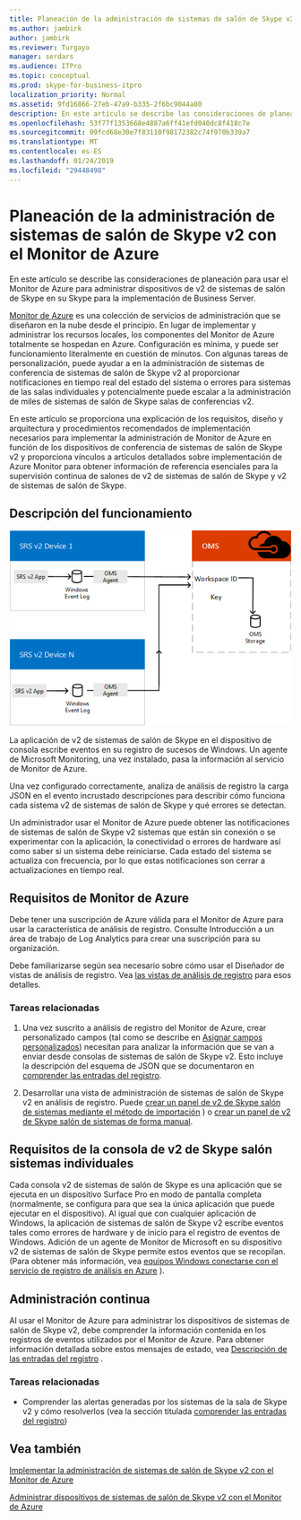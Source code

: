 ```yaml
---
title: Planeación de la administración de sistemas de salón de Skype v2 con el Monitor de Azure
ms.author: jambirk
author: jambirk
ms.reviewer: Turgayo
manager: serdars
ms.audience: ITPro
ms.topic: conceptual
ms.prod: skype-for-business-itpro
localization_priority: Normal
ms.assetid: 9fd16866-27eb-47a9-b335-2f6bc9044a80
description: En este artículo se describe las consideraciones de planeación para usar el Monitor de Azure para administrar dispositivos de v2 de sistemas de salón de Skype en su Skype para profesionales o los equipos de la implementación.
ms.openlocfilehash: 53f77f1353668e4887a6ff41efd040dc8f418c7e
ms.sourcegitcommit: 09fcd68e30e7f83110f98172382c74f970b339a7
ms.translationtype: MT
ms.contentlocale: es-ES
ms.lasthandoff: 01/24/2019
ms.locfileid: "29448498"
---
```

# <a name="plan-skype-room-systems-v2-management-with-azure-monitor"></a>Planeación de la administración de sistemas de salón de Skype v2 con el Monitor de Azure
 
 En este artículo se describe las consideraciones de planeación para usar el Monitor de Azure para administrar dispositivos de v2 de sistemas de salón de Skype en su Skype para la implementación de Business Server.
  
[Monitor de Azure](https://docs.microsoft.com/azure/azure-monitor/overview) es una colección de servicios de administración que se diseñaron en la nube desde el principio. En lugar de implementar y administrar los recursos locales, los componentes del Monitor de Azure totalmente se hospedan en Azure. Configuración es mínima, y puede ser funcionamiento literalmente en cuestión de minutos. Con algunas tareas de personalización, puede ayudar a en la administración de sistemas de conferencia de sistemas de salón de Skype v2 al proporcionar notificaciones en tiempo real del estado del sistema o errores para sistemas de las salas individuales y potencialmente puede escalar a la administración de miles de sistemas de salón de Skype salas de conferencias v2.
  
En este artículo se proporciona una explicación de los requisitos, diseño y arquitectura y procedimientos recomendados de implementación necesarios para implementar la administración de Monitor de Azure en función de los dispositivos de conferencia de sistemas de salón de Skype v2 y proporciona vínculos a artículos detallados sobre implementación de Azure Monitor para obtener información de referencia esenciales para la supervisión continua de salones de v2 de sistemas de salón de Skype y v2 de sistemas de salón de Skype. 
  
## <a name="functional-overview"></a>Descripción del funcionamiento

![diagrama de la administración de SRS usar el Monitor de Azure](../../media/3f2ae1b8-61ea-4cd6-afb4-4bd75ccc746a.png)
  
La aplicación de v2 de sistemas de salón de Skype en el dispositivo de consola escribe eventos en su registro de sucesos de Windows. Un agente de Microsoft Monitoring, una vez instalado, pasa la información al servicio de Monitor de Azure. 
  
Una vez configurado correctamente, analiza de análisis de registro la carga JSON en el evento incrustado descripciones para describir cómo funciona cada sistema v2 de sistemas de salón de Skype y qué errores se detectan. 
  
Un administrador usar el Monitor de Azure puede obtener las notificaciones de sistemas de salón de Skype v2 sistemas que están sin conexión o se experimentar con la aplicación, la conectividad o errores de hardware así como saber si un sistema debe reiniciarse. Cada estado del sistema se actualiza con frecuencia, por lo que estas notificaciones son cerrar a actualizaciones en tiempo real.
  
## <a name="azure-monitor-requirements"></a>Requisitos de Monitor de Azure

Debe tener una suscripción de Azure válida para el Monitor de Azure para usar la característica de análisis de registro. Consulte Introducción a un área de trabajo de Log Analytics para crear una suscripción para su organización.
  
Debe familiarizarse según sea necesario sobre cómo usar el Diseñador de vistas de análisis de registro. Vea [las vistas de análisis de registro](https://docs.microsoft.com/azure/azure-monitor/platform/view-designer) para esos detalles.
  
### <a name="related-tasks"></a>Tareas relacionadas

1. Una vez suscrito a análisis de registro del Monitor de Azure, crear personalizado campos (tal como se describe en [Asignar campos personalizados](../../deploy/deploy-clients/azure-monitor.md#Custom_fields)) necesitan para analizar la información que se van a enviar desde consolas de sistemas de salón de Skype v2. Esto incluye la descripción del esquema de JSON que se documentaron en [comprender las entradas del registro](../../manage/skype-room-systems-v2/azure-monitor.md#understand-the-log-entries).
    
2. Desarrollar una vista de administración de sistemas de salón de Skype v2 en análisis de registro. Puede [crear un panel de v2 de Skype salón de sistemas mediante el método de importación](../../deploy/deploy-clients/azure-monitor.md#create-a-skype-room-systems-v2-dashboard-by-using-the-import-method) ) o [crear un panel de v2 de Skype salón de sistemas de forma manual](../../deploy/deploy-clients/azure-monitor.md#create-a-skype-room-systems-v2-dashboard-manually).
    
## <a name="individual-skype-room-systems-v2-console-requirements"></a>Requisitos de la consola de v2 de Skype salón sistemas individuales

Cada consola v2 de sistemas de salón de Skype es una aplicación que se ejecuta en un dispositivo Surface Pro en modo de pantalla completa (normalmente, se configura para que sea la única aplicación que puede ejecutar en el dispositivo). Al igual que con cualquier aplicación de Windows, la aplicación de sistemas de salón de Skype v2 escribe eventos tales como errores de hardware y de inicio para el registro de eventos de Windows. Adición de un agente de Monitor de Microsoft en su dispositivo v2 de sistemas de salón de Skype permite estos eventos que se recopilan. (Para obtener más información, vea [equipos Windows conectarse con el servicio de registro de análisis en Azure](https://docs.microsoft.com/azure/azure-monitor/platform/agent-windows) ).
  
## <a name="ongoing-management"></a>Administración continua

Al usar el Monitor de Azure para administrar los dispositivos de sistemas de salón de Skype v2, debe comprender la información contenida en los registros de eventos utilizados por el Monitor de Azure. Para obtener información detallada sobre estos mensajes de estado, vea [Descripción de las entradas del registro](../../manage/skype-room-systems-v2/azure-monitor.md#understand-the-log-entries) .
  
### <a name="related-tasks"></a>Tareas relacionadas

- Comprender las alertas generadas por los sistemas de la sala de Skype v2 y cómo resolverlos (vea la sección titulada [comprender las entradas del registro](../../manage/skype-room-systems-v2/azure-monitor.md#understand-the-log-entries))
    
## <a name="see-also"></a>Vea también

[Implementar la administración de sistemas de salón de Skype v2 con el Monitor de Azure](../../deploy/deploy-clients/azure-monitor.md)
  
[Administrar dispositivos de sistemas de salón de Skype v2 con el Monitor de Azure](../../manage/skype-room-systems-v2/azure-monitor.md)